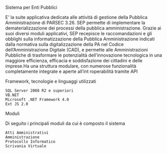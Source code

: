 Sistema per Enti Pubblici

E' la suite applicativa dedicata alle attività di gestione della Pubblica Amministrazione di PARSEC 3.26. SEP permette di implementare la dematerializzazione dei processi della pubblica amministrazione. Grazie ai suoi diversi moduli applicativi, SEP recepisce le raccomandazioni e gli obblighi sulla informatizzazione della Pubblica Amministrazione indicati dalla normativa sulla digitalizzazione della PA nel Codice dell’Amministrazione Digitale (CAD), e permette alle Amministrazioni Pubbliche di trasformare le potenzialità dell’innovazione tecnologica in una maggiore efficienza, efficacia e soddisfazione dei cittadini e delle imprese.Ha una struttura modulare, con numerose funzionalità completamente integrate e aperte all’int roperabilità tramite API

Framework, tecnologie e linguaggi utilizzati

    SQL Server 2008 R2 e superiori
    VB.NET
    Microsoft .NET Framework 4.0
    Ext JS 2.0

Moduli

Di seguito i principali moduli da cui è composto il sistema

    Atti Amministrativi
    Amministrazione
    Protocollo Informatico
    Scrivania Virtuale
